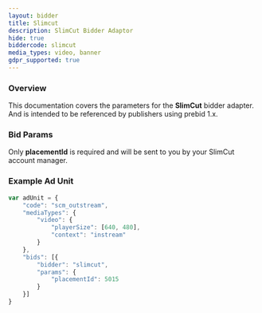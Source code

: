 ```yaml
---
layout: bidder
title: Slimcut
description: SlimCut Bidder Adaptor
hide: true
biddercode: slimcut
media_types: video, banner
gdpr_supported: true
---
```


### Overview
This documentation covers the parameters for the **SlimCut** bidder adapter. And is intended to be referenced by publishers using prebid 1.x.


### Bid Params
Only **placementId** is required and will be sent to you by your SlimCut account manager.

### Example Ad Unit
```javascript
var adUnit = {
    "code": "scm_outstream",
    "mediaTypes": {
        "video": {
            "playerSize": [640, 480],
            "context": "instream"
        }
    },
    "bids": [{
        "bidder": "slimcut",
        "params": {
            "placementId": 5015
        }
    }]
}
```
